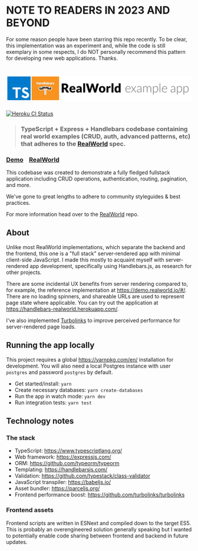 # NOTE TO READERS IN 2023 AND BEYOND

For some reason people have been starring this repo recently. To be clear, this implementation was an experiment and, while the code is still exemplary in some respects, I do NOT personally recommend this pattern for developing new web applications. Thanks.

# ![RealWorld Example App](logo.png)

[![Heroku CI Status](https://handlebars-realworld-ci-badge.herokuapp.com/last.svg)](https://dashboard.heroku.com/pipelines/55c0cf7b-a5e3-49c8-bd86-86845c9fab29/tests)

> ### TypeScript + Express + Handlebars codebase containing real world examples (CRUD, auth, advanced patterns, etc) that adheres to the [RealWorld](https://github.com/gothinkster/realworld) spec.

### [Demo](https://handlebars-realworld.herokuapp.com/)&nbsp;&nbsp;&nbsp;&nbsp;[RealWorld](https://github.com/gothinkster/realworld)

This codebase was created to demonstrate a fully fledged fullstack application including CRUD operations, authentication, routing, pagination, and more.

We've gone to great lengths to adhere to community styleguides & best practices.

For more information head over to the [RealWorld](https://github.com/gothinkster/realworld) repo.

## About

Unlike most RealWorld implementations, which separate the backend and the
frontend, this one is a "full stack" server-rendered app with minimal
client-side JavaScript. I made this mostly to acquaint myself with
server-rendered app development, specifically using Handlebars.js, as research
for other projects.

There are some incidental UX benefits from server rendering compared to, for
example, the reference implementation at https://demo.realworld.io/#/. There are
no loading spinners, and shareable URLs are used to represent page state where
applicable. You can try out the application at
https://handlebars-realworld.herokuapp.com/.

I've also implemented [Turbolinks](https://github.com/turbolinks/turbolinks) to
improve perceived performance for server-rendered page loads.

## Running the app locally

This project requires a global https://yarnpkg.com/en/ installation for
development. You will also need a local Postgres instance with user `postgres`
and password `postgres` by default.

- Get started/install: `yarn`
- Create necessary databases: `yarn create-databases`
- Run the app in watch mode: `yarn dev`
- Run integration tests: `yarn test`

## Technology notes

### The stack

- TypeScript: https://www.typescriptlang.org/
- Web framework: https://expressjs.com/
- ORM: https://github.com/typeorm/typeorm
- Templating: https://handlebarsjs.com/
- Validation: https://github.com/typestack/class-validator
- JavaScript transpiler: https://babeljs.io/
- Asset bundler: https://parceljs.org/
- Frontend performance boost: https://github.com/turbolinks/turbolinks

### Frontend assets

Frontend scripts are written in ESNext and compiled down to the target ES5. This is probably an overengineered solution generally
speaking but I wanted to potentially enable code sharing between frontend and backend in future updates.
